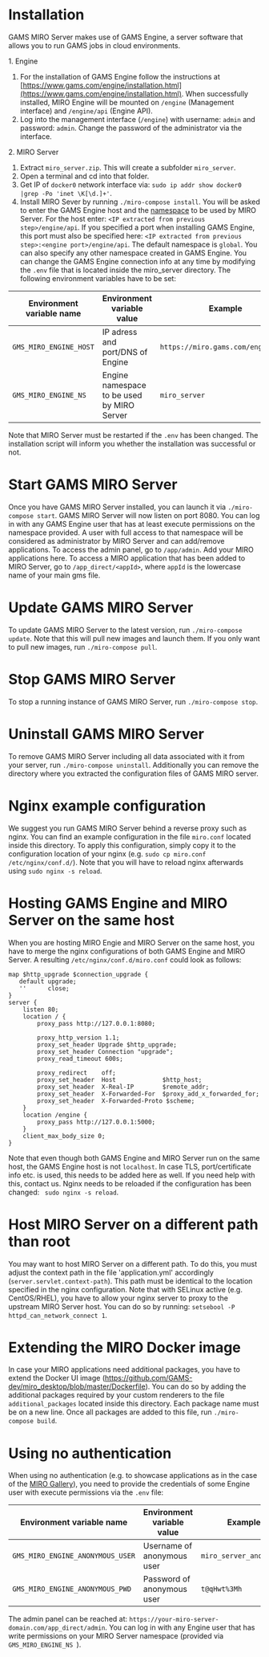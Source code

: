 # Installation
GAMS MIRO Server makes use of GAMS Engine, a server software that allows you to run GAMS jobs in cloud environments. 

1\.  Engine
   1.  For the installation of GAMS Engine follow the instructions at [https://www.gams.com/engine/installation.html](https://www.gams.com/engine/installation.html). When successfully installed, MIRO Engine will be mounted on `/engine` (Management interface) and `/engine/api` (Engine API).  
   2.  Log into the management interface (`/engine`) with username: `admin` and password: `admin`. Change the password of the administrator via the interface.
   
2\.  MIRO Server
   1.  Extract `miro_server.zip`. This will create a subfolder `miro_server`.
   2.  Open a terminal and cd into that folder.
   3.  Get IP of `docker0` network interface via: `sudo ip addr show docker0 |grep -Po 'inet \K[\d.]+'`.
   4.  Install MIRO Sever by running `./miro-compose install`. You will be asked to enter the GAMS Engine host and the [namespace](https://gams.com/engine/administration.html#namespaces) to be used by MIRO Server. For the host enter: `<IP extracted from previous step>/engine/api`. If you specified a port when installing GAMS Engine, this port must also be specified here: `<IP extracted from previous step>:<engine port>/engine/api`. The default namespace is `global`. You can also specify any other namespace created in GAMS Engine. You can change the GAMS Engine connection info at any time by modifying the `.env` file that is located inside the miro_server directory. The following environment variables have to be set:

   |Environment variable name|Environment variable value| Example |
   |-------------------------|--------------------------|---------|
   | `GMS_MIRO_ENGINE_HOST`    | IP adress and port/DNS of Engine|`https://miro.gams.com/engine/api`|
   | `GMS_MIRO_ENGINE_NS `  | Engine namespace to be used by MIRO Server | `miro_server`|
   
   Note that MIRO Server must be restarted if the `.env` has been changed.
   The installation script will inform you whether the installation was successful or not.
   
# Start GAMS MIRO Server
Once you have GAMS MIRO Server installed, you can launch it via `./miro-compose start`. GAMS MIRO Server will now listen on port 8080. You can log in with any GAMS Engine user that has at least execute permissions on the namespace provided. A user with full access to that namespace will be considered as administrator by MIRO Server and can add/remove applications. To access the admin panel, go to `/app/admin`. Add your MIRO applications here. To access a MIRO application that has been added to MIRO Server, go to `/app_direct/<appId>`, where `appId` is the lowercase name of your main gms file.

# Update GAMS MIRO Server
To update GAMS MIRO Server to the latest version, run `./miro-compose update`. Note that this will pull new images and launch them. If you only want to pull new images, run `./miro-compose pull`.

# Stop GAMS MIRO Server
To stop a running instance of GAMS MIRO Server, run `./miro-compose stop`.

# Uninstall GAMS MIRO Server
To remove GAMS MIRO Server including all data associated with it from your server, run `./miro-compose uninstall`. Additionally you can remove the directory where you extracted the configuration files of GAMS MIRO server.

# Nginx example configuration
We suggest you run GAMS MIRO Server behind a reverse proxy such as nginx. You can find an example configuration in the file `miro.conf` located inside this directory. To apply this configuration, simply copy it to the configuration location of your nginx (e.g. `sudo cp miro.conf /etc/nginx/conf.d/`). Note that you will have to reload nginx afterwards using `sudo nginx -s reload`.

# Hosting GAMS Engine and MIRO Server on the same host
When you are hosting MIRO Engie and MIRO Server on the same host, you have to merge the nginx configurations of both GAMS Engine and MIRO Server. A resulting `/etc/nginx/conf.d/miro.conf` could look as follows:

```
map $http_upgrade $connection_upgrade {
   default upgrade;
   ''      close;
}
server {
    listen 80;
    location / {
        proxy_pass http://127.0.0.1:8080;

        proxy_http_version 1.1;
        proxy_set_header Upgrade $http_upgrade;
        proxy_set_header Connection "upgrade";
        proxy_read_timeout 600s;

        proxy_redirect    off;
        proxy_set_header  Host             $http_host;
        proxy_set_header  X-Real-IP        $remote_addr;
        proxy_set_header  X-Forwarded-For  $proxy_add_x_forwarded_for;
        proxy_set_header  X-Forwarded-Proto $scheme;
    }
    location /engine {
        proxy_pass http://127.0.0.1:5000;
    }
    client_max_body_size 0;
}
```

Note that even though both GAMS Engine and MIRO Server run on the same host, the GAMS Engine host is not `localhost`. In case TLS, port/certificate info etc. is used, this needs to be added here as well. If you need help with this, contact us. Nginx needs to be reloaded if the configuration has been changed: ` sudo nginx -s reload`.

# Host MIRO Server on a different path than root
You may want to host MIRO Server on a different path. To do this, you must adjust the context path in the file 'application.yml' accordingly (`server.servlet.context-path`). This path must be identical to the location specified in the nginx configuration.
Note that with SELinux active (e.g. CentOS/RHEL), you have to allow your nginx server to proxy to the upstream MIRO Server host. You can do so by running: `setsebool -P httpd_can_network_connect 1`.

# Extending the MIRO Docker image
In case your MIRO applications need additional packages, you have to extend the Docker UI image (https://github.com/GAMS-dev/miro_desktop/blob/master/Dockerfile). You can do so by adding the additional packages required by your custom renderers to the file `additional_packages` located inside this directory. Each package name must be on a new line. Once all packages are added to this file, run `./miro-compose build`. 

# Using no authentication
When using no authentication (e.g. to showcase applications as in the case of the [MIRO Gallery](https://miro.gams.com)), you need to provide the credentials of some Engine user with execute permissions via the `.env` file:

|Environment variable name|Environment variable value| Example |
|-------------------------|--------------------------|---------|
| `GMS_MIRO_ENGINE_ANONYMOUS_USER`    | Username of anonymous user |`miro_server_anonymous`|
| `GMS_MIRO_ENGINE_ANONYMOUS_PWD `  | Password of anonymous user | `t@qHwt%3Mh`|

The admin panel can be reached at: `https://your-miro-server-domain.com/app_direct/admin`. You can log in with any Engine user that has write permissions on your MIRO Server namespace (provided via `GMS_MIRO_ENGINE_NS `).
